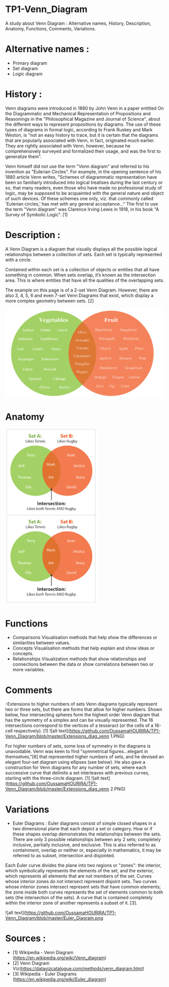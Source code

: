 # TP1-Venn_Diagram
A study about Venn Diagram : Alternative names, History, Description, Anatomy, Functions, Comments, Variations.



# Alternative names :
- Primary diagram
- Set diagram
- Logic diagram



# History :
Venn diagrams were introduced in 1880 by John Venn in a paper entitled On the Diagrammatic and Mechanical Representation of Propositions and Reasonings in the "Philosophical Magazine and Journal of Science", about the different ways to represent propositions by diagrams. The use of these types of diagrams in formal logic, according to Frank Ruskey and Mark Weston, is "not an easy history to trace, but it is certain that the diagrams that are popularly associated with Venn, in fact, originated much earlier. They are rightly associated with Venn, however, because he comprehensively surveyed and formalized their usage, and was the first to generalize them".

Venn himself did not use the term "Venn diagram" and referred to his invention as "Eulerian Circles". For example, in the opening sentence of his 1880 article Venn writes, "Schemes of diagrammatic representation have been so familiarly introduced into logical treatises during the last century or so, that many readers, even those who have made no professional study of logic, may be supposed to be acquainted with the general nature and object of such devices. Of these schemes one only, viz. that commonly called 'Eulerian circles,' has met with any general acceptance..." The first to use the term "Venn diagram" was Clarence Irving Lewis in 1918, in his book "A Survey of Symbolic Logic". [1]




# Description :
A Venn Diagram is a diagram that visually displays all the possible logical relationships between a collection of sets. Each set is typically represented with a circle.

Contained within each set is a collection of objects or entities that all have something in common. When sets overlap, it’s known as the intersection area. This is where entities that have all the qualities of the overlapping sets.

The example on this page is of a 2-set Venn Diagram. However, there are also 3, 4, 5, 6 and even 7-set Venn Diagrams that exist, which display a more complex geometry between sets. [2]

![alt text](https://github.com/OussamaHOURIRA/TP1-Venn_Diagram/blob/master/1.PNG)



# Anatomy
![alt text](https://github.com/OussamaHOURIRA/TP1-Venn_Diagram/blob/master/venn_diagram_anatomy1.png)






# Functions
- Comparisons
    Visualisation methods that help show the differences or similarities between values.
- Concepts
    Visualisation methods that help explain and show ideas or concepts.
- Relationships
    Visualization methods that show relationships and connections between the data or show correlations between two or more variables.




# Comments
-Extensions to higher numbers of sets
Venn diagrams typically represent two or three sets, but there are forms that allow for higher numbers. Shown below, four intersecting    spheres form the highest order Venn diagram that has the symmetry of a simplex and can be visually represented. The 16 intersections    correspond to the vertices of a tesseract (or the cells of a 16-cell respectively). [1]
![alt text](https://github.com/OussamaHOURIRA/TP1-Venn_Diagram/blob/master/Extensions_diag_venn 1.PNG)

For higher numbers of sets, some loss of symmetry in the diagrams is unavoidable. Venn was keen to find "symmetrical figures...elegant in themselves,"[6] that represented higher numbers of sets, and he devised an elegant four-set diagram using ellipses (see below). He also gave a construction for Venn diagrams for any number of sets, where each successive curve that delimits a set interleaves with previous curves, starting with the three-circle diagram. [1]
![alt text](https://github.com/OussamaHOURIRA/TP1-Venn_Diagram/blob/master/Extensions_diag_venn 2.PNG)



# Variations 

- Euler Diagrams : 
Euler diagrams consist of simple closed shapes in a two dimensional plane that each depict a set or category. How or if these shapes overlap demonstrates the relationships between the sets. There are only 3 possible relationships between any 2 sets; completely inclusive, partially inclusive, and exclusive. This is also referred to as containment, overlap or neither or, especially in mathematics, it may be referred to as subset, intersection and disjointed.

Each Euler curve divides the plane into two regions or "zones": the interior, which symbolically represents the elements of the set, and the exterior, which represents all elements that are not members of the set. Curves whose interior zones do not intersect represent disjoint sets. Two curves whose interior zones intersect represent sets that have common elements; the zone inside both curves represents the set of elements common to both sets (the intersection of the sets). A curve that is contained completely within the interior zone of another represents a subset of it. [3].

![alt text](https://github.com/OussamaHOURIRA/TP1-Venn_Diagram/blob/master/Euler_Diagram.png





# Sources :
- [1] Wikipedia - Venn Diagram (https://en.wikipedia.org/wiki/Venn_diagram)
- [2] Venn Diagram Viz(https://datavizcatalogue.com/methods/venn_diagram.html)
- [3] Wikipedia - Euler Diagrams (https://en.wikipedia.org/wiki/Euler_diagram)
